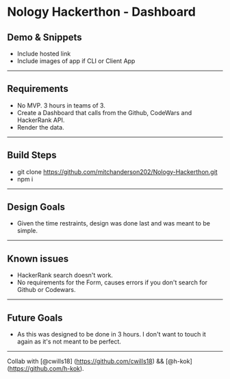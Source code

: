 # Nology Hackerthon - Dashboard


## Demo & Snippets

-   Include hosted link
-   Include images of app if CLI or Client App

---

## Requirements 

- No MVP. 3 hours in teams of 3. 
- Create a Dashboard that calls from the Github, CodeWars and HackerRank API.
- Render the data.

---

## Build Steps

- git clone https://github.com/mitchanderson202/Nology-Hackerthon.git
- npm i

---

## Design Goals

- Given the time restraints, design was done last and was meant to be simple.

---

## Known issues

- HackerRank search doesn't work.
- No requirements for the Form, causes errors if you don't search for Github or Codewars.

---

## Future Goals

- As this was designed to be done in 3 hours. I don't want to touch it again as it's not meant to be perfect.

---

Collab with [@cwills18] (https://github.com/cwills18) && [@h-kok] (https://github.com/h-kok).
